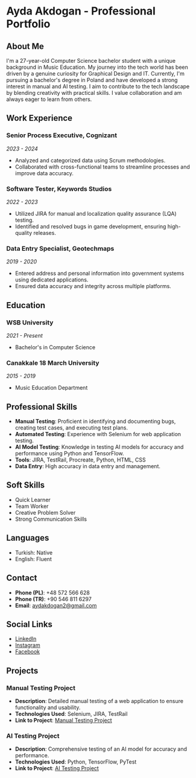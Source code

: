 # Ayda Akdogan - Professional Portfolio

## About Me

I'm a 27-year-old Computer Science bachelor student with a unique background in Music Education. My journey into the tech world has been driven by a genuine curiosity for Graphical Design and IT. Currently, I'm pursuing a bachelor's degree in Poland and have developed a strong interest in manual and AI testing. I aim to contribute to the tech landscape by blending creativity with practical skills. I value collaboration and am always eager to learn from others.

## Work Experience

### Senior Process Executive, Cognizant
*2023 - 2024*
- Analyzed and categorized data using Scrum methodologies.
- Collaborated with cross-functional teams to streamline processes and improve data accuracy.

### Software Tester, Keywords Studios
*2022 - 2023*
- Utilized JIRA for manual and localization quality assurance (LQA) testing.
- Identified and resolved bugs in game development, ensuring high-quality releases.

### Data Entry Specialist, Geotechmaps
*2019 - 2020*
- Entered address and personal information into government systems using dedicated applications.
- Ensured data accuracy and integrity across multiple platforms.

## Education

### WSB University
*2021 - Present*
- Bachelor's in Computer Science

### Canakkale 18 March University
*2015 - 2019*
- Music Education Department

## Professional Skills

- **Manual Testing**: Proficient in identifying and documenting bugs, creating test cases, and executing test plans.
- **Automated Testing**: Experience with Selenium for web application testing.
- **AI Model Testing**: Knowledge in testing AI models for accuracy and performance using Python and TensorFlow.
- **Tools**: JIRA, TestRail, Procreate, Python, HTML, CSS
- **Data Entry**: High accuracy in data entry and management.

## Soft Skills

- Quick Learner
- Team Worker
- Creative Problem Solver
- Strong Communication Skills

## Languages

- Turkish: Native
- English: Fluent

## Contact

- **Phone (PL)**: +48 572 566 628
- **Phone (TR)**: +90 546 811 6297
- **Email**: aydakdogan2@gmail.com

## Social Links

- [LinkedIn](https://www.linkedin.com/mwlite/in/ayda-akdogan-1896281aa)
- [Instagram](https://www.instagram.com/menssundesign)
- [Facebook](https://m.facebook.com)

## Projects

### Manual Testing Project
- **Description**: Detailed manual testing of a web application to ensure functionality and usability.
- **Technologies Used**: Selenium, JIRA, TestRail
- **Link to Project**: [Manual Testing Project](./projects/manual-testing/README.md)

### AI Testing Project
- **Description**: Comprehensive testing of an AI model for accuracy and performance.
- **Technologies Used**: Python, TensorFlow, PyTest
- **Link to Project**: [AI Testing Project](./projects/ai-testing/README.md)

